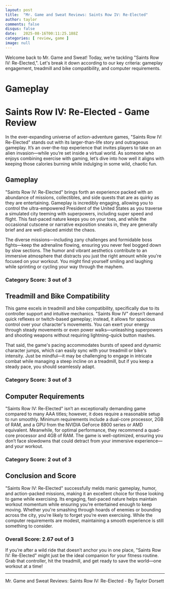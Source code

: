 ```yaml
---
layout: post
title:  "Mr. Game and Sweat Reviews: Saints Row IV: Re-Elected"
author: taylor
comments: false
disqus: false
date:   2025-08-16T00:11:25.188Z
categories: [ review, game ]
image: null
---
```


Welcome back to Mr. Game and Sweat! Today, we’re tackling "Saints Row IV: Re-Elected,". Let's break it down according to our key criteria: gameplay engagement, treadmill and bike compatibility, and computer requirements.

# Gameplay

# Saints Row IV: Re-Elected - Game Review

In the ever-expanding universe of action-adventure games, "Saints Row IV: Re-Elected" stands out with its larger-than-life story and outrageous gameplay. It’s an over-the-top experience that invites players to take on an alien invasion—while you’re set inside a virtual world. As someone who enjoys combining exercise with gaming, let’s dive into how well it aligns with keeping those calories burning while indulging in some wild, chaotic fun.

## Gameplay

"Saints Row IV: Re-Elected" brings forth an experience packed with an abundance of missions, collectibles, and side quests that are as quirky as they are entertaining. Gameplay is incredibly engaging, allowing you to control the ultra-empowered President of the United States as you traverse a simulated city teeming with superpowers, including super speed and flight. This fast-paced nature keeps you on your toes, and while the occasional cutscene or narrative exposition sneaks in, they are generally brief and are well-placed amidst the chaos.

The diverse missions—including zany challenges and formidable boss fights—keep the adrenaline flowing, ensuring you never feel bogged down by slow sections. The humor and vibrant aesthetics contribute to an immersive atmosphere that distracts you just the right amount while you're focused on your workout. You might find yourself smiling and laughing while sprinting or cycling your way through the mayhem.

### Category Score: 3 out of 3

## Treadmill and Bike Compatibility

This game excels in treadmill and bike compatibility, specifically due to its controller support and intuitive mechanics. "Saints Row IV" doesn’t demand quick reflexes or twitch-based gameplay; instead, it allows for spacious control over your character's movements. You can exert your energy through steady movements or even power walks—unleashing superpowers and shooting weapons without requiring lightning-quick button mashes. 

That said, the game's pacing accommodates bursts of speed and dynamic character jumps, which can easily sync with your treadmill or bike's intensity. Just be mindful—it may be challenging to engage in intricate combat while managing a steep incline on a treadmill, but if you keep a steady pace, you should seamlessly adapt.

### Category Score: 3 out of 3

## Computer Requirements

"Saints Row IV: Re-Elected" isn’t an exceptionally demanding game compared to many AAA titles; however, it does require a reasonable setup to run smoothly. Minimum requirements include a dual-core processor, 2GB of RAM, and a GPU from the NVIDIA GeForce 8800 series or AMD equivalent. Meanwhile, for optimal performance, they recommend a quad-core processor and 4GB of RAM. The game is well-optimized, ensuring you don’t face slowdowns that could detract from your immersive experience—and your workout.

### Category Score: 2 out of 3

## Conclusion and Score

"Saints Row IV: Re-Elected" successfully melds manic gameplay, humor, and action-packed missions, making it an excellent choice for those looking to game while exercising. Its engaging, fast-paced nature helps maintain workout momentum while ensuring you’re entertained enough to keep moving. Whether you're smashing through hoards of enemies or bounding across the city, you’re likely to forget you’re even exercising. While the computer requirements are modest, maintaining a smooth experience is still something to consider.

### Overall Score: 2.67 out of 3

If you’re after a wild ride that doesn’t anchor you in one place, "Saints Row IV: Re-Elected" might just be the ideal companion for your fitness routine. Grab that controller, hit the treadmill, and get ready to save the world—one workout at a time!

---

Mr. Game and Sweat Reviews: Saints Row IV: Re-Elected - By Taylor Dorsett
